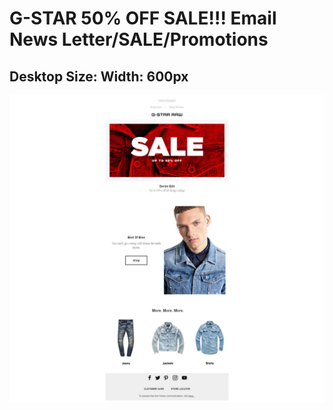 
# G-STAR 50% OFF SALE!!!  Email News Letter/SALE/Promotions
## Desktop Size: Width: 600px

 ![G-Star Email/NewsLetter 50% OFF SALE!!!](images/G-Star_Screenshot.jpg "Desktop version")


